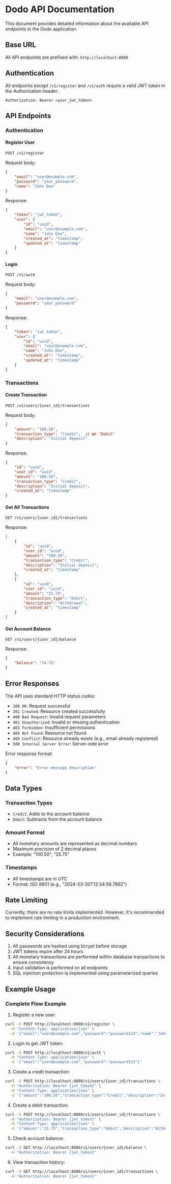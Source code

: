 # Dodo API Documentation

This document provides detailed information about the available API endpoints in the Dodo application.

## Base URL

All API endpoints are prefixed with: `http://localhost:8080`

## Authentication

All endpoints except `/v1/register` and `/v1/auth` require a valid JWT token in the Authorization header:
```
Authorization: Bearer <your_jwt_token>
```

## API Endpoints

### Authentication

#### Register User
```http
POST /v1/register
```

Request body:
```json
{
    "email": "user@example.com",
    "password": "your_password",
    "name": "John Doe"
}
```

Response:
```json
{
    "token": "jwt_token",
    "user": {
        "id": "uuid",
        "email": "user@example.com",
        "name": "John Doe",
        "created_at": "timestamp",
        "updated_at": "timestamp"
    }
}
```

#### Login
```http
POST /v1/auth
```

Request body:
```json
{
    "email": "user@example.com",
    "password": "your_password"
}
```

Response:
```json
{
    "token": "jwt_token",
    "user": {
        "id": "uuid",
        "email": "user@example.com",
        "name": "John Doe",
        "created_at": "timestamp",
        "updated_at": "timestamp"
    }
}
```

### Transactions

#### Create Transaction
```http
POST /v1/users/{user_id}/transactions
```

Request body:
```json
{
    "amount": "100.50",
    "transaction_type": "Credit",  // or "Debit"
    "description": "Initial deposit"
}
```

Response:
```json
{
    "id": "uuid",
    "user_id": "uuid",
    "amount": "100.50",
    "transaction_type": "Credit",
    "description": "Initial deposit",
    "created_at": "timestamp"
}
```

#### Get All Transactions
```http
GET /v1/users/{user_id}/transactions
```

Response:
```json
[
    {
        "id": "uuid",
        "user_id": "uuid",
        "amount": "100.50",
        "transaction_type": "Credit",
        "description": "Initial deposit",
        "created_at": "timestamp"
    },
    {
        "id": "uuid",
        "user_id": "uuid",
        "amount": "25.75",
        "transaction_type": "Debit",
        "description": "Withdrawal",
        "created_at": "timestamp"
    }
]
```

#### Get Account Balance
```http
GET /v1/users/{user_id}/balance
```

Response:
```json
{
    "balance": "74.75"
}
```

## Error Responses

The API uses standard HTTP status codes:

- `200 OK`: Request successful
- `201 Created`: Resource created successfully
- `400 Bad Request`: Invalid request parameters
- `401 Unauthorized`: Invalid or missing authentication
- `403 Forbidden`: Insufficient permissions
- `404 Not Found`: Resource not found
- `409 Conflict`: Resource already exists (e.g., email already registered)
- `500 Internal Server Error`: Server-side error

Error response format:
```json
{
    "error": "Error message description"
}
```

## Data Types

### Transaction Types
- `Credit`: Adds to the account balance
- `Debit`: Subtracts from the account balance

### Amount Format
- All monetary amounts are represented as decimal numbers
- Maximum precision of 2 decimal places
- Example: "100.50", "25.75"

### Timestamps
- All timestamps are in UTC
- Format: ISO 8601 (e.g., "2024-03-20T12:34:56.789Z")

## Rate Limiting

Currently, there are no rate limits implemented. However, it's recommended to implement rate limiting in a production environment.

## Security Considerations

1. All passwords are hashed using bcrypt before storage
2. JWT tokens expire after 24 hours
3. All monetary transactions are performed within database transactions to ensure consistency
4. Input validation is performed on all endpoints
5. SQL injection protection is implemented using parameterized queries

## Example Usage

### Complete Flow Example

1. Register a new user:
```bash
curl -X POST http://localhost:8080/v1/register \
  -H "Content-Type: application/json" \
  -d '{"email":"user@example.com","password":"password123","name":"John Doe"}'
```

2. Login to get JWT token:
```bash
curl -X POST http://localhost:8080/v1/auth \
  -H "Content-Type: application/json" \
  -d '{"email":"user@example.com","password":"password123"}'
```

3. Create a credit transaction:
```bash
curl -X POST http://localhost:8080/v1/users/{user_id}/transactions \
  -H "Authorization: Bearer {jwt_token}" \
  -H "Content-Type: application/json" \
  -d '{"amount":"100.50","transaction_type":"Credit","description":"Initial deposit"}'
```

4. Create a debit transaction:
```bash
curl -X POST http://localhost:8080/v1/users/{user_id}/transactions \
  -H "Authorization: Bearer {jwt_token}" \
  -H "Content-Type: application/json" \
  -d '{"amount":"25.75","transaction_type":"Debit","description":"Withdrawal"}'
```

5. Check account balance:
```bash
curl -X GET http://localhost:8080/v1/users/{user_id}/balance \
  -H "Authorization: Bearer {jwt_token}"
```

6. View transaction history:
```bash
curl -X GET http://localhost:8080/v1/users/{user_id}/transactions \
  -H "Authorization: Bearer {jwt_token}"
``` 
